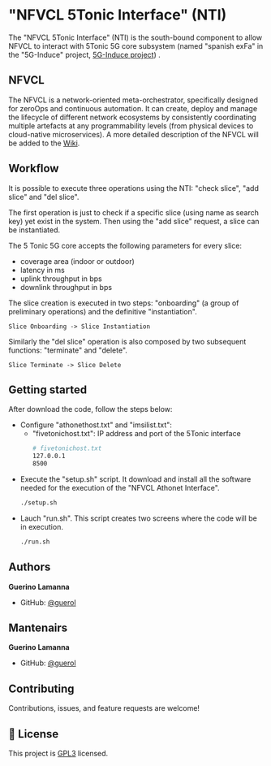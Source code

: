 # "NFVCL 5Tonic Interface" (NTI)
The "NFVCL 5Tonic Interface" (NTI) is the south-bound component to allow NFVCL to interact with 5Tonic 5G core subsystem (named "spanish exFa" in the "5G-Induce" project, [5G-Induce project](https://www.5g-induce.eu/)) .

## NFVCL
The NFVCL is a network-oriented meta-orchestrator, specifically designed for zeroOps and continuous automation. 
It can create, deploy and manage the lifecycle of different network ecosystems by consistently coordinating multiple 
artefacts at any programmability levels (from physical devices to cloud-native microservices).
A more detailed description of the NFVCL will be added to the [Wiki](https://nfvcl-ng.readthedocs.io/en/latest/index.html).


## Workflow
It is possible to execute three operations using the NTI: 
"check slice", "add slice" and "del slice".

The first operation is just to check if a specific slice (using name as search key) yet exist in the system.
Then using the "add slice" request, a slice can be instantiated. 

The 5 Tonic 5G core accepts the following parameters for every slice:
- coverage area (indoor or outdoor)
- latency in ms 
- uplink throughput in bps
- downlink throughput in bps
  
The slice creation is executed in two steps: "onboarding" (a group of preliminary operations) and the definitive "instantiation".
```
Slice Onboarding -> Slice Instantiation
```

Similarly the "del slice" operation is also composed by two subsequent functions: "terminate" and "delete".
```
Slice Terminate -> Slice Delete
```


## Getting started
After download the code, follow the steps below:
- Configure "athonethost.txt" and "imsilist.txt":
  - "fivetonichost.txt": IP address and port of the 5Tonic interface
    ``` bash
    # fivetonichost.txt
    127.0.0.1
    8500
    ```
- Execute the "setup.sh" script. It download and install all the software needed for the execution of the "NFVCL Athonet Interface".
  ``` bash
  ./setup.sh
  ```
- Lauch "run.sh". This script creates two screens where the code will be in execution.
  ``` bash
  ./run.sh
  ```



## Authors
**Guerino Lamanna**

- GitHub: [@guerol](https://github.com/guerol)

## Mantenairs
**Guerino Lamanna**

- GitHub: [@guerol](https://github.com/guerol)

## Contributing

Contributions, issues, and feature requests are welcome!

## 📝 License

This project is [GPL3](./LICENSE) licensed.
